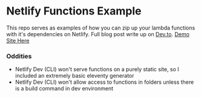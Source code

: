 # Netlify Functions Example 

This repo serves as examples of how you can zip up your lambda functions with it's dependencies on Netlify.  Full blog post write up on [Dev.to](https://dev.to/dgavey/zip-your-own-netlify-functions-for-better-dependency-control-24bn). [Demo Site Here](https://dgavey-netlify-functions-demo.netlify.app/)


### Oddities
- Netlify Dev (CLI) won't serve functions on a purely static site, so I included an extremely basic eleventy generator
- Netlify Dev (CLI) won't allow access to functions in folders unless there is a build command in dev environment